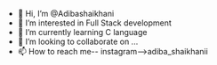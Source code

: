 - 👋 Hi, I’m @Adibashaikhani
- 👀 I’m interested in Full Stack development
- 🌱 I’m currently learning C language
- 💞️ I’m looking to collaborate on ...
- 📫 How to reach me-- instagram-->adiba_shaikhanii

<!---
Adibashaikhani/Adibashaikhani is a ✨ special ✨ repository because its `README.md` (this file) appears on your GitHub profile.
You can click the Preview link to take a look at your changes.
--->

